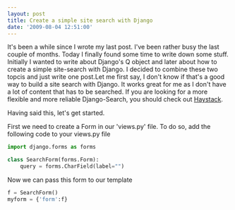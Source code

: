 ```yaml
---
layout: post
title: Create a simple site search with Django
date: '2009-08-04 12:51:00'
---
```


It's been a while since I wrote my last post. I've been rather busy the last couple of months. Today I finally found some time to write down some stuff. Initially I wanted to write about Django's Q object and later about how to create a simple site-search with Django. I decided to combine these two topcis and just write one post.Let me first say, I don't know if that's a good way to build a site search with Django. It works great for me as I don't have a lot of content that has to be searched. If you are looking for a more flexible and more reliable Django-Search, you should check out [Haystack](http://haystacksearch.org).

Having said this, let's get started.

First we need to create a Form in our 'views.py' file.
To do so, add the following code to your views.py file

```python
import django.forms as forms

class SearchForm(forms.Form):
    query = forms.CharField(label="")
```

Now we can pass this form to our template

```python
f = SearchForm()
myform = {'form':f}
```